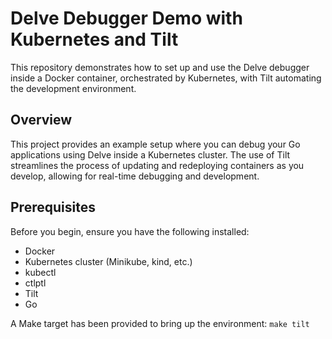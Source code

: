 # Delve Debugger Demo with Kubernetes and Tilt

This repository demonstrates how to set up and use the Delve debugger inside a Docker container, orchestrated by Kubernetes, with Tilt automating the development environment.

## Overview

This project provides an example setup where you can debug your Go applications using Delve inside a Kubernetes cluster. The use of Tilt streamlines the process of updating and redeploying containers as you develop, allowing for real-time debugging and development.

## Prerequisites

Before you begin, ensure you have the following installed:
- Docker
- Kubernetes cluster (Minikube, kind, etc.)
- kubectl
- ctlptl
- Tilt
- Go

A Make target has been provided to bring up the environment: `make tilt`